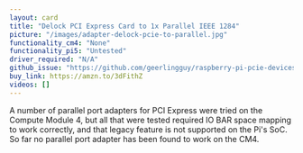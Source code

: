 ```yaml
---
layout: card
title: "Delock PCI Express Card to 1x Parallel IEEE 1284"
picture: "/images/adapter-delock-pcie-to-parallel.jpg"
functionality_cm4: "None"
functionality_pi5: "Untested"
driver_required: "N/A"
github_issue: "https://github.com/geerlingguy/raspberry-pi-pcie-devices/issues/54"
buy_link: https://amzn.to/3dFithZ
videos: []
---
```

A number of parallel port adapters for PCI Express were tried on the Compute Module 4, but all that were tested required IO BAR space mapping to work correctly, and that legacy feature is not supported on the Pi's SoC. So far no parallel port adapter has been found to work on the CM4.
